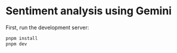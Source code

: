 # Sentiment analysis using Gemini

First, run the development server:

```bash
pnpm install
pnpm dev
```
